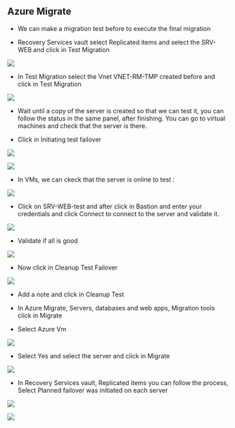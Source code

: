 ## Azure Migrate

* We can make a migration test before to execute the final migration

* Recovery Services vault select Replicated items and select the SRV-WEB and click in Test Migration

![](/Cloud/img-cloud/pro046.png)

* In Test Migration select the Vnet VNET-RM-TMP created before and click in Test Migration

![](/Cloud/img-cloud/pro047.png)

* Wait until a copy of the server is created so that we can test it, you can follow the status in the same panel, after finishing. You can go to virtual machines and check that the server is there.

* Click in Initiating test failover

![](/Cloud/img-cloud/pro048.png)


![](/Cloud/img-cloud/pro049.png)


* In VMs, we can ckeck that the server is online to test : 

![](/Cloud/img-cloud/pro050.png)

* Click on SRV-WEB-test and after click in Bastion and enter your credentials and click Connect to connect to the server and validate it.

![](/Cloud/img-cloud/pro051.png)

* Validate if all is good

![](/Cloud/img-cloud/pro052.png)

* Now click in Cleanup Test Failover

![](/Cloud/img-cloud/pro053.png)

* Add a note and click in Cleanup Test

* In Azure Migrate, Servers, databases and web apps, Migration tools click in Migrate

* Select Azure Vm

![](/Cloud/img-cloud/pro054.png)

* Select Yes and select the server and click in Migrate

![](/Cloud/img-cloud/pro055.png)

* In Recovery Services vault, Replicated items you can follow the process, Select Planned failover was initiated on each server

![](/Cloud/img-cloud/pro056.png)

![](/Cloud/img-cloud/pro057.png)